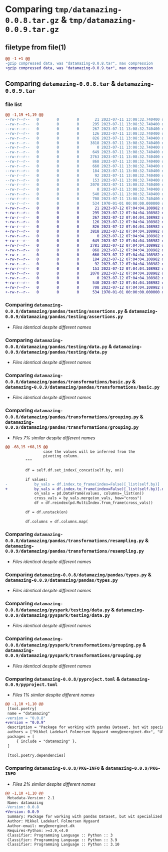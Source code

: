 # Comparing `tmp/datamazing-0.0.8.tar.gz` & `tmp/datamazing-0.0.9.tar.gz`

## filetype from file(1)

```diff
@@ -1 +1 @@
-gzip compressed data, was "datamazing-0.0.8.tar", max compression
+gzip compressed data, was "datamazing-0.0.9.tar", max compression
```

## Comparing `datamazing-0.0.8.tar` & `datamazing-0.0.9.tar`

### file list

```diff
@@ -1,19 +1,19 @@
--rw-r--r--   0        0        0       21 2023-07-11 13:08:32.740400 datamazing-0.0.8/datamazing/__init__.py
--rw-r--r--   0        0        0      295 2023-07-11 13:08:32.740400 datamazing-0.0.8/datamazing/pandas/__init__.py
--rw-r--r--   0        0        0      267 2023-07-11 13:08:32.740400 datamazing-0.0.8/datamazing/pandas/datacollection/__init__.py
--rw-r--r--   0        0        0      126 2023-07-11 13:08:32.740400 datamazing-0.0.8/datamazing/pandas/testing/__init__.py
--rw-r--r--   0        0        0      826 2023-07-11 13:08:32.740400 datamazing-0.0.8/datamazing/pandas/testing/assertions.py
--rw-r--r--   0        0        0     3818 2023-07-11 13:08:32.740400 datamazing-0.0.8/datamazing/pandas/testing/data.py
--rw-r--r--   0        0        0        0 2023-07-11 13:08:32.740400 datamazing-0.0.8/datamazing/pandas/transformations/__init__.py
--rw-r--r--   0        0        0      649 2023-07-11 13:08:32.740400 datamazing-0.0.8/datamazing/pandas/transformations/basic.py
--rw-r--r--   0        0        0     2763 2023-07-11 13:08:32.740400 datamazing-0.0.8/datamazing/pandas/transformations/grouping.py
--rw-r--r--   0        0        0      868 2023-07-11 13:08:32.740400 datamazing-0.0.8/datamazing/pandas/transformations/resampling.py
--rw-r--r--   0        0        0      660 2023-07-11 13:08:32.740400 datamazing-0.0.8/datamazing/pandas/types.py
--rw-r--r--   0        0        0      184 2023-07-11 13:08:32.740400 datamazing-0.0.8/datamazing/pyspark/__init__.py
--rw-r--r--   0        0        0       92 2023-07-11 13:08:32.740400 datamazing-0.0.8/datamazing/pyspark/testing/__init__.py
--rw-r--r--   0        0        0      153 2023-07-11 13:08:32.740400 datamazing-0.0.8/datamazing/pyspark/testing/assertions.py
--rw-r--r--   0        0        0     2070 2023-07-11 13:08:32.740400 datamazing-0.0.8/datamazing/pyspark/testing/data.py
--rw-r--r--   0        0        0        0 2023-07-11 13:08:32.740400 datamazing-0.0.8/datamazing/pyspark/transformations/__init__.py
--rw-r--r--   0        0        0      540 2023-07-11 13:08:32.740400 datamazing-0.0.8/datamazing/pyspark/transformations/grouping.py
--rw-r--r--   0        0        0      708 2023-07-11 13:08:32.740400 datamazing-0.0.8/pyproject.toml
--rw-r--r--   0        0        0      534 1970-01-01 00:00:00.000000 datamazing-0.0.8/PKG-INFO
+-rw-r--r--   0        0        0       21 2023-07-12 07:04:04.108982 datamazing-0.0.9/datamazing/__init__.py
+-rw-r--r--   0        0        0      295 2023-07-12 07:04:04.108982 datamazing-0.0.9/datamazing/pandas/__init__.py
+-rw-r--r--   0        0        0      267 2023-07-12 07:04:04.108982 datamazing-0.0.9/datamazing/pandas/datacollection/__init__.py
+-rw-r--r--   0        0        0      126 2023-07-12 07:04:04.108982 datamazing-0.0.9/datamazing/pandas/testing/__init__.py
+-rw-r--r--   0        0        0      826 2023-07-12 07:04:04.108982 datamazing-0.0.9/datamazing/pandas/testing/assertions.py
+-rw-r--r--   0        0        0     3818 2023-07-12 07:04:04.108982 datamazing-0.0.9/datamazing/pandas/testing/data.py
+-rw-r--r--   0        0        0        0 2023-07-12 07:04:04.108982 datamazing-0.0.9/datamazing/pandas/transformations/__init__.py
+-rw-r--r--   0        0        0      649 2023-07-12 07:04:04.108982 datamazing-0.0.9/datamazing/pandas/transformations/basic.py
+-rw-r--r--   0        0        0     2781 2023-07-12 07:04:04.108982 datamazing-0.0.9/datamazing/pandas/transformations/grouping.py
+-rw-r--r--   0        0        0      868 2023-07-12 07:04:04.108982 datamazing-0.0.9/datamazing/pandas/transformations/resampling.py
+-rw-r--r--   0        0        0      660 2023-07-12 07:04:04.108982 datamazing-0.0.9/datamazing/pandas/types.py
+-rw-r--r--   0        0        0      184 2023-07-12 07:04:04.108982 datamazing-0.0.9/datamazing/pyspark/__init__.py
+-rw-r--r--   0        0        0       92 2023-07-12 07:04:04.108982 datamazing-0.0.9/datamazing/pyspark/testing/__init__.py
+-rw-r--r--   0        0        0      153 2023-07-12 07:04:04.108982 datamazing-0.0.9/datamazing/pyspark/testing/assertions.py
+-rw-r--r--   0        0        0     2070 2023-07-12 07:04:04.108982 datamazing-0.0.9/datamazing/pyspark/testing/data.py
+-rw-r--r--   0        0        0        0 2023-07-12 07:04:04.108982 datamazing-0.0.9/datamazing/pyspark/transformations/__init__.py
+-rw-r--r--   0        0        0      540 2023-07-12 07:04:04.108982 datamazing-0.0.9/datamazing/pyspark/transformations/grouping.py
+-rw-r--r--   0        0        0      708 2023-07-12 07:04:04.108982 datamazing-0.0.9/pyproject.toml
+-rw-r--r--   0        0        0      534 1970-01-01 00:00:00.000000 datamazing-0.0.9/PKG-INFO
```

### Comparing `datamazing-0.0.8/datamazing/pandas/testing/assertions.py` & `datamazing-0.0.9/datamazing/pandas/testing/assertions.py`

 * *Files identical despite different names*

### Comparing `datamazing-0.0.8/datamazing/pandas/testing/data.py` & `datamazing-0.0.9/datamazing/pandas/testing/data.py`

 * *Files identical despite different names*

### Comparing `datamazing-0.0.8/datamazing/pandas/transformations/basic.py` & `datamazing-0.0.9/datamazing/pandas/transformations/basic.py`

 * *Files identical despite different names*

### Comparing `datamazing-0.0.8/datamazing/pandas/transformations/grouping.py` & `datamazing-0.0.9/datamazing/pandas/transformations/grouping.py`

 * *Files 7% similar despite different names*

```diff
@@ -68,15 +68,15 @@
                 case the values will be inferred from the
                 pivoting column.
         """
 
         df = self.df.set_index(_concat(self.by, on))
 
         if values:
-            by_vals = df.index.to_frame(index=False)[_list(self.by)]
+            by_vals = df.index.to_frame(index=False)[_list(self.by)].drop_duplicates()
             on_vals = pd.DataFrame(values, columns=_list(on))
             cross_vals = by_vals.merge(on_vals, how="cross")
             df = df.reindex(pd.MultiIndex.from_frame(cross_vals))
 
         df = df.unstack(on)
 
         df.columns = df.columns.map(
```

### Comparing `datamazing-0.0.8/datamazing/pandas/transformations/resampling.py` & `datamazing-0.0.9/datamazing/pandas/transformations/resampling.py`

 * *Files identical despite different names*

### Comparing `datamazing-0.0.8/datamazing/pandas/types.py` & `datamazing-0.0.9/datamazing/pandas/types.py`

 * *Files identical despite different names*

### Comparing `datamazing-0.0.8/datamazing/pyspark/testing/data.py` & `datamazing-0.0.9/datamazing/pyspark/testing/data.py`

 * *Files identical despite different names*

### Comparing `datamazing-0.0.8/datamazing/pyspark/transformations/grouping.py` & `datamazing-0.0.9/datamazing/pyspark/transformations/grouping.py`

 * *Files identical despite different names*

### Comparing `datamazing-0.0.8/pyproject.toml` & `datamazing-0.0.9/pyproject.toml`

 * *Files 1% similar despite different names*

```diff
@@ -1,10 +1,10 @@
 [tool.poetry]
 name = "datamazing"
-version = "0.0.8"
+version = "0.0.9"
 description = "Package for working with pandas Dataset, but wit specialized functions used for Energinet"
 authors = ["Mikkel Ladekarl Folmersen Nygaard <mny@energinet.dk>", "Ulrik Christensen <uch@energinet.dk>"]
 packages = [
     { include = "datamazing" },
 ]
 
 [tool.poetry.dependencies]
```

### Comparing `datamazing-0.0.8/PKG-INFO` & `datamazing-0.0.9/PKG-INFO`

 * *Files 2% similar despite different names*

```diff
@@ -1,10 +1,10 @@
 Metadata-Version: 2.1
 Name: datamazing
-Version: 0.0.8
+Version: 0.0.9
 Summary: Package for working with pandas Dataset, but wit specialized functions used for Energinet
 Author: Mikkel Ladekarl Folmersen Nygaard
 Author-email: mny@energinet.dk
 Requires-Python: >=3.9,<4.0
 Classifier: Programming Language :: Python :: 3
 Classifier: Programming Language :: Python :: 3.9
 Classifier: Programming Language :: Python :: 3.10
```


